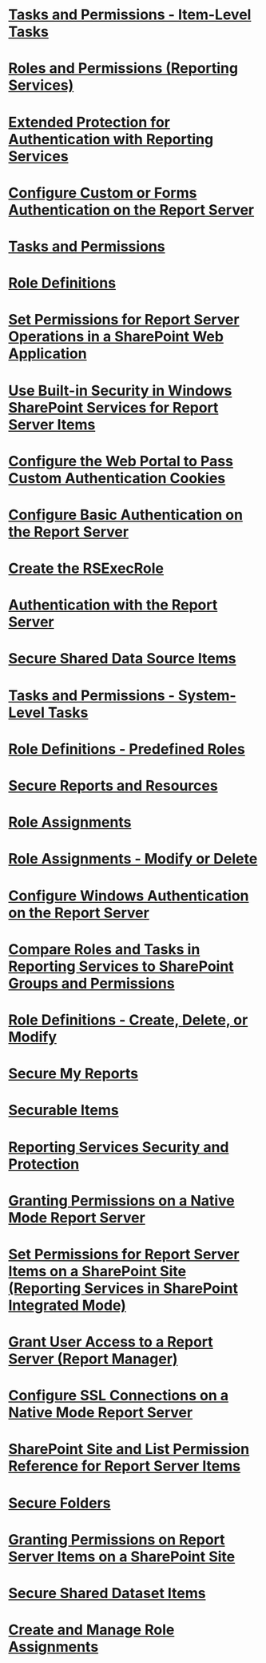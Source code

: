 # [Tasks and Permissions - Item-Level Tasks](tasks-and-permissions-item-level-tasks.md)
# [Roles and Permissions (Reporting Services)](roles-and-permissions-reporting-services.md)
# [Extended Protection for Authentication with Reporting Services](extended-protection-for-authentication-with-reporting-services.md)
# [Configure Custom or Forms Authentication on the Report Server](configure-custom-or-forms-authentication-on-the-report-server.md)
# [Tasks and Permissions](tasks-and-permissions.md)
# [Role Definitions](role-definitions.md)
# [Set Permissions for Report Server Operations in a SharePoint Web Application](set-permissions-for-report-server-operations-in-a-sharepoint-web-application.md)
# [Use Built-in Security in Windows SharePoint Services for Report Server Items](use-built-in-security-in-windows-sharepoint-services-for-report-server-items.md)
# [Configure the Web Portal to Pass Custom Authentication Cookies](configure-the-web-portal-to-pass-custom-authentication-cookies.md)
# [Configure Basic Authentication on the Report Server](configure-basic-authentication-on-the-report-server.md)
# [Create the RSExecRole](create-the-rsexecrole.md)
# [Authentication with the Report Server](authentication-with-the-report-server.md)
# [Secure Shared Data Source Items](secure-shared-data-source-items.md)
# [Tasks and Permissions - System-Level Tasks](tasks-and-permissions-system-level-tasks.md)
# [Role Definitions - Predefined Roles](role-definitions-predefined-roles.md)
# [Secure Reports and Resources](secure-reports-and-resources.md)
# [Role Assignments](role-assignments.md)
# [Role Assignments - Modify or Delete](role-assignments-modify-or-delete.md)
# [Configure Windows Authentication on the Report Server](configure-windows-authentication-on-the-report-server.md)
# [Compare Roles and Tasks in Reporting Services to SharePoint Groups and Permissions](429f1dbb-183a-4097-bd1b-693da9fe7a36.md)
# [Role Definitions - Create, Delete, or Modify](role-definitions-create-delete-or-modify.md)
# [Secure My Reports](secure-my-reports.md)
# [Securable Items](securable-items.md)
# [Reporting Services Security and Protection](reporting-services-security-and-protection.md)
# [Granting Permissions on a Native Mode Report Server](granting-permissions-on-a-native-mode-report-server.md)
# [Set Permissions for Report Server Items on a SharePoint Site (Reporting Services in SharePoint Integrated Mode)](2467c657-a3bf-4ec3-a88c-8877df19823d.md)
# [Grant User Access to a Report Server (Report Manager)](grant-user-access-to-a-report-server-report-manager.md)
# [Configure SSL Connections on a Native Mode Report Server](configure-ssl-connections-on-a-native-mode-report-server.md)
# [SharePoint Site and List Permission Reference for Report Server Items](sharepoint-site-and-list-permission-reference-for-report-server-items.md)
# [Secure Folders](secure-folders.md)
# [Granting Permissions on Report Server Items on a SharePoint Site](granting-permissions-on-report-server-items-on-a-sharepoint-site.md)
# [Secure Shared Dataset Items](secure-shared-dataset-items.md)
# [Create and Manage Role Assignments](create-and-manage-role-assignments.md)
